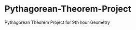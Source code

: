 Pythagorean-Theorem-Project
===========================

Pythagorean Theorem Project for 9th hour Geometry
